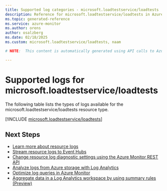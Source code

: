 ```yaml
---
title: Supported log categories - microsoft.loadtestservice/loadtests
description: Reference for microsoft.loadtestservice/loadtests in Azure Monitor Logs.
ms.topic: generated-reference
ms.service: azure-monitor
ms.author: orens
author: osalzberg
ms.date: 02/18/2025
ms.custom: microsoft.loadtestservice/loadtests, naam

# NOTE:  This content is automatically generated using API calls to Azure. Any edits made on these files will be overwritten in the next run of the script. 

---
```





# Supported logs for microsoft.loadtestservice/loadtests  
The following table lists the types of logs available for the microsoft.loadtestservice/loadtests resource type.
  

  
[!INCLUDE [microsoft.loadtestservice/loadtests](~/reusable-content/ce-skilling/azure/includes/azure-monitor/reference/logs/microsoft-loadtestservice-loadtests-logs-include.md)]  
  

## Next Steps

* [Learn more about resource logs](/azure/azure-monitor/essentials/platform-logs-overview)
* [Stream resource logs to Event Hubs](/azure/azure-monitor/essentials/resource-logs#send-to-azure-event-hubs)
* [Change resource log diagnostic settings using the Azure Monitor REST API](/rest/api/monitor/diagnosticsettings)
* [Analyze logs from Azure storage with Log Analytics](/azure/azure-monitor/essentials/resource-logs#send-to-log-analytics-workspace)
* [Optimize log queries in Azure Monitor](/azure/azure-monitor/logs/query-optimization)
* [Aggregate data in a Log Analytics workspace by using summary rules (Preview)](/azure/azure-monitor/logs/summary-rules)
